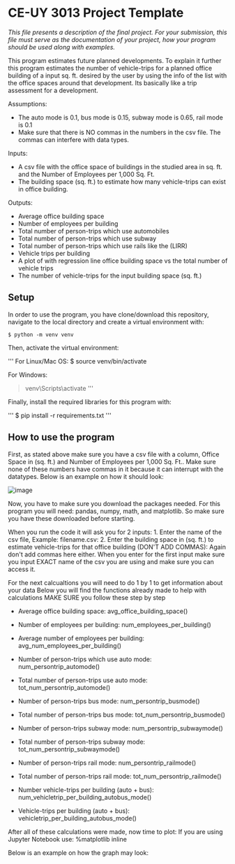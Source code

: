 # CE-UY 3013 Project Template

*This file presents a description of the final project. For your submission,*
*this file must serve as the documentation of your project, how your program*
*should be used along with examples.*

This program estimates future planned developments. To explain it further this program estimates the number of vehicle-trips for a planned office building of a input sq. ft. desired by the user by using the info of the list with the office spaces around that development. Its basically like a trip assessment for a development. 

Assumptions:
* The auto mode is 0.1, bus mode is 0.15, subway mode is 0.65, rail mode is 0.1
* Make sure that there is NO commas in the numbers in the csv file. The commas can interfere with data types. 






Inputs:
* A csv file with the office space of buildings in the studied area in sq. ft. and the Number of Employees per 1,000 Sq. Ft. 
* The building space (sq. ft.) to estimate how many vehicle-trips can exist in office building.

Outputs:
* Average office building space
* Number of employees per building
* Total number of person-trips which use automobiles
* Total number of person-trips which use subway
* Total number of person-trips which use rails like the (LIRR)
* Vehicle trips per building
* A plot of with regression line office building space vs the total number of vehicle trips
* The number of vehicle-trips for the input building space (sq. ft.)

## Setup
In order to use the program, you have clone/download this repository,
navigate to the local directory and create a virtual environment with:

```
$ python -m venv venv
```
Then, activate the virtual environment:

'''
For Linux/Mac OS:
$ source venv/bin/activate

For Windows:
> venv\Scripts\activate
'''

Finally, install the required libraries for this program with:

'''
$ pip install -r requirements.txt
'''

## How to use the program
First, as stated above make sure you have a csv file with a column, Office Space in (sq. ft.) and Number of Employees per 1,000 Sq. Ft..
Make sure none of these numbers have commas in it because it can interrupt with the datatypes.
Below is an example on how it should look:




![image](https://user-images.githubusercontent.com/73948055/101570758-13d44e80-39a5-11eb-8d5e-692d9cf89663.png)



Now, you have to make sure you download the packages needed. For this program you will need: pandas, numpy, math, and matplotlib. 
So make sure you have these downloaded before starting. 

When you run the code it will ask you for 2 inputs: 1. Enter the name of the csv file, Example: filename.csv:
2. Enter the building space in (sq. ft.) to estimate vehicle-trips for that office building (DON'T ADD COMMAS): 
Again don't add commas here either.
When you enter for the first input make sure you input EXACT name of the csv you are using and make sure you can access it.

For the next calcualtions you will need to do 1 by 1 to get information about your data
Below you will find the functions already made to help with calculations MAKE SURE you follow these step by step

* Average office building space:
avg_office_building_space()

*  Number of employees per building:
num_employees_per_building()

* Average number of employees per building:
avg_num_employees_per_building()

* Number of person-trips which use auto mode: 
num_persontrip_automode()

* Total number of person-trips use auto mode: 
tot_num_persontrip_automode()

* Number of person-trips bus mode:
num_persontrip_busmode()

* Total number of person-trips bus mode: 
tot_num_persontrip_busmode()

* Number of person-trips subway mode: 
num_persontrip_subwaymode()

* Total number of person-trips subway mode: 
tot_num_persontrip_subwaymode()

* Number of person-trips rail mode: 
num_persontrip_railmode()

* Total number of person-trips rail mode: 
tot_num_persontrip_railmode()

* Number vehicle-trips per building (auto + bus):
num_vehicletrip_per_building_autobus_mode()

* Vehicle-trips per building (auto + bus):
vehicletrip_per_building_autobus_mode()

After all of these calculations were made, now time to plot: 
If you are using Jupyter Notebook use:
%matplotlib inline

Below is an example on how the graph may look: 













